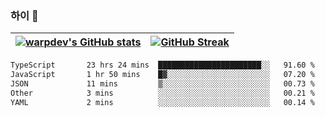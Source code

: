 
### 하이 👋
[![warpdev's GitHub stats](https://github-readme-stats.vercel.app/api?username=warpdev&show_icons=true&theme=vue-dark)](#) |[![GitHub Streak](https://github-readme-streak-stats.herokuapp.com/?user=warpdev&theme=dark)](#)
--- | --- |
<!--START_SECTION:waka-->

```txt
TypeScript       23 hrs 24 mins  ███████████████████████░░   91.60 %
JavaScript       1 hr 50 mins    █▓░░░░░░░░░░░░░░░░░░░░░░░   07.20 %
JSON             11 mins         ▒░░░░░░░░░░░░░░░░░░░░░░░░   00.73 %
Other            3 mins          ░░░░░░░░░░░░░░░░░░░░░░░░░   00.21 %
YAML             2 mins          ░░░░░░░░░░░░░░░░░░░░░░░░░   00.14 %
```

<!--END_SECTION:waka-->

<!--
**warpdev/warpdev** is a ✨ _special_ ✨ repository because its `README.md` (this file) appears on your GitHub profile.

Here are some ideas to get you started:

- 🔭 I’m currently working on ...
- 🌱 I’m currently learning ...
- 👯 I’m looking to collaborate on ...
- 🤔 I’m looking for help with ...
- 💬 Ask me about ...
- 📫 How to reach me: ...
- 😄 Pronouns: ...
- ⚡ Fun fact: ...
-->
